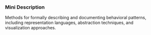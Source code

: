 ### Mini Description

Methods for formally describing and documenting behavioral patterns, including representation languages, abstraction techniques, and visualization approaches.
